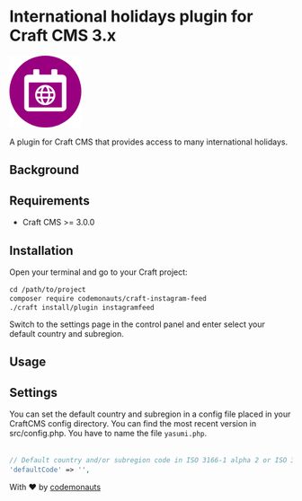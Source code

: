 # International holidays plugin for Craft CMS 3.x

![Icon](resources/holidays.png)

A plugin for Craft CMS that provides access to many international holidays.

## Background


## Requirements

 * Craft CMS >= 3.0.0

## Installation

Open your terminal and go to your Craft project:

``` shell
cd /path/to/project
composer require codemonauts/craft-instagram-feed
./craft install/plugin instagramfeed
```

Switch to the settings page in the control panel and enter select your default country and subregion.  

## Usage

## Settings

You can set the default country and subregion in a config file placed in your CraftCMS config directory. You can find the most recent version in src/config.php. You have to name the file ``yasumi.php``.

``` php

// Default country and/or subregion code in ISO 3166-1 alpha 2 or ISO 3166-2 (https://en.wikipedia.org/wiki/ISO_3166-2) notation. E.g. DE-HE 
'defaultCode' => '',

```

With ❤ by [codemonauts](https://codemonauts.com)
